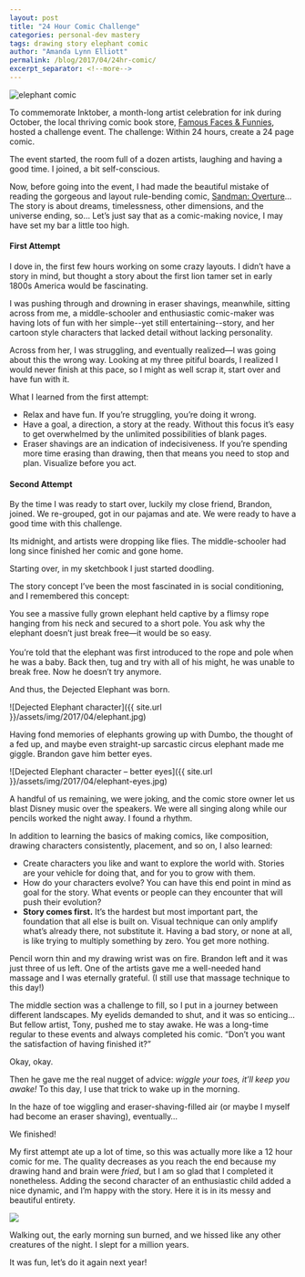 ```yaml
---
layout: post
title: "24 Hour Comic Challenge"
categories: personal-dev mastery
tags: drawing story elephant comic
author: "Amanda Lynn Elliott"
permalink: /blog/2017/04/24hr-comic/
excerpt_separator: <!--more-->
---
```


![elephant comic]({{site.url}}/assets/img/2017/04/elephant/4.jpg)

To commemorate Inktober, a month-long artist celebration for ink during October, the local thriving comic book store, [Famous Faces & Funnies](https://www.facebook.com/FFFComics/), hosted a challenge event. The challenge: Within 24 hours, create a 24 page comic. 

The event started, the room full of a dozen artists, laughing and having a good time. I joined, a bit self-conscious. 

Now, before going into the event, I had made the beautiful mistake of reading the gorgeous and layout rule-bending comic, [Sandman: Overture](https://www.flickr.com/photos/jhw3/albums/72157634424222829)… The story is about dreams, timelessness, other dimensions, and the universe ending, so… Let’s just say that as a comic-making novice, I may have set my bar a little too high.<!--more-->

#### First Attempt 

I dove in, the first few hours working on some crazy layouts. I didn’t have a story in mind, but thought a story about the first lion tamer set in early 1800s America would be fascinating. 

I was pushing through and drowning in eraser shavings, meanwhile, sitting across from me, a middle-schooler and enthusiastic comic-maker was having lots of fun with her simple--yet still entertaining--story, and her cartoon style characters that lacked detail without lacking personality. 

Across from her, I was struggling, and eventually realized—I was going about this the wrong way. Looking at my three pitiful boards, I realized I would never finish at this pace, so I might as well scrap it, start over and have fun with it. 

What I learned from the first attempt:

- Relax and have fun. If you’re struggling, you’re doing it wrong.
- Have a goal, a direction, a story at the ready. Without this focus it’s easy to get overwhelmed by the unlimited possibilities of blank pages.  
- Eraser shavings are an indication of indecisiveness. If you’re spending more time erasing than drawing, then that means you need to stop and plan. Visualize before you act.  

#### Second Attempt

By the time I was ready to start over, luckily my close friend, Brandon, joined. We re-grouped, got in our pajamas and ate. We were ready to have a good time with this challenge. 

Its midnight, and artists were dropping like flies. The middle-schooler had long since finished her comic and gone home. 

Starting over, in my sketchbook I just started doodling. 

The story concept I’ve been the most fascinated in is social conditioning, and I remembered this concept:

<p class="sidenote">You see a massive fully grown elephant held captive by a flimsy rope hanging from his neck and secured to a short pole. You ask why the elephant doesn’t just break free—it would be so easy. <br><br>
You’re told that the elephant was first introduced to the rope and pole when he was a baby. Back then, tug and try with all of his might, he was unable to break free. Now he doesn’t try anymore.</p>

And thus, the Dejected Elephant was born.

![Dejected Elephant character]({{ site.url }}/assets/img/2017/04/elephant.jpg)

Having fond memories of elephants growing up with Dumbo, the thought of a fed up, and maybe even straight-up sarcastic circus elephant made me giggle. 
Brandon gave him better eyes. 

![Dejected Elephant character – better eyes]({{ site.url }}/assets/img/2017/04/elephant-eyes.jpg)

A handful of us remaining, we were joking, and the comic store owner let us blast Disney music over the speakers. We were all singing along while our pencils worked the night away. I found a rhythm. 

In addition to learning the basics of making comics, like composition, drawing characters consistently, placement, and so on, I also learned: 

- Create characters you like and want to explore the world with. Stories are your vehicle for doing that, and for you to grow with them. 
- How do your characters evolve? You can have this end point in mind as goal for the story. What events or people can they encounter that will push their evolution?
- **Story comes first.** It’s the hardest but most important part, the foundation that all else is built on. Visual technique can only amplify what’s already there, not substitute it. 
Having a bad story, or none at all, is like trying to multiply something by zero. You get more nothing. 

Pencil worn thin and my drawing wrist was on fire. Brandon left and it was just three of us left. One of the artists gave me a well-needed hand massage and I was eternally grateful. (I still use that massage technique to this day!)

The middle section was a challenge to fill, so I put in a journey between different landscapes. My eyelids demanded to shut, and it was so enticing… But fellow artist, Tony, pushed me to stay awake. He was a long-time regular to these events and always completed his comic. “Don’t you want the satisfaction of having finished it?” 

Okay, okay. 

Then he gave me the real nugget of advice: *wiggle your toes, it’ll keep you awake!* To this day, I use that trick to wake up in the morning. 

In the haze of toe wiggling and eraser-shaving-filled air (or maybe I myself had become an eraser shaving), eventually…

We finished! 

My first attempt ate up a lot of time, so this was actually more like a 12 hour comic for me. The quality decreases as you reach the end because my drawing hand and brain were *fried*, but I am so glad that I completed it nonetheless. Adding the second character of an enthusiastic child added a nice dynamic, and I’m happy with the story. Here it is in its messy and beautiful entirety.

<img class="elephant-gallery" src="{{site.url}}/assets/img/2017/04/elephant/1.jpg">

Walking out, the early morning sun burned, and we hissed like any other creatures of the night. I slept for a million years.

It was fun, let’s do it again next year!
